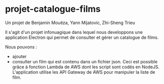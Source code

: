 # projet-catalogue-films

Un projet de Benjamin Mouëza, Yann Mijatovic, Zhi-Sheng Trieu  

Il s'agit d'un projet infonuagique dans lequel nous developpons une application Electron qui permet de consulter et gérer un catalogue de films. 

Nous pouvons :
- ajouter
- consulter
un film qui est contenu dans un fichier json. Ceci est possible grâce à fonction Lambda de AWS dont les script sont codés en NodeJS.
L'application utilise les API Gateway de AWS pour manipuler la liste de film.
